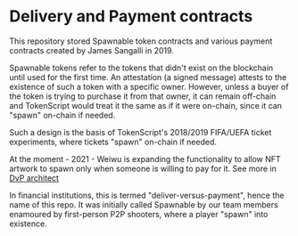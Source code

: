 # Delivery and Payment contracts

This repository stored Spawnable token contracts and various payment contracts created by James Sangalli in 2019.

Spawnable tokens refer to the tokens that didn't exist on the blockchain until used for the first time. An attestation (a signed message) attests to the existence of such a token with a specific owner. However, unless a buyer of the token is trying to purchase it from that owner, it can remain off-chain and TokenScript would treat it the same as if it were on-chain, since it can "spawn" on-chain if needed.

Such a design is the basis of TokenScript's 2018/2019 FIFA/UEFA ticket experiments, where tickets "spawn" on-chain if needed.

At the moment - 2021 - Weiwu is expanding the functionality to allow NFT artwork to spawn only when someone is willing to pay for it. See more in [DvP architect](dvp_arch.md)

In financial institutions, this is termed "deliver-versus-payment", hence the name of this repo. It was initially called Spawnable by our team members enamoured by first-person P2P shooters, where a player "spawn" into existence.
